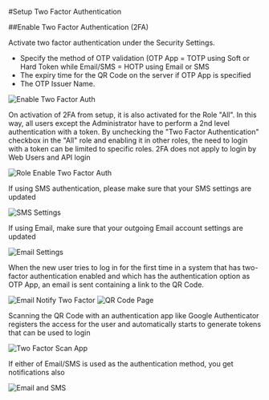 #Setup Two Factor Authentication

##Enable Two Factor Authentication (2FA)

Activate two factor authentication under the Security Settings. 

* Specify the method of OTP validation (OTP App = TOTP using Soft or Hard Token while Email/SMS = HOTP using Email or SMS
* The expiry time for the QR Code on the server if OTP App is specified
* The OTP Issuer Name.

<img alt="Enable Two Factor Auth" class="screenshot" src="/docs/assets/img/articles/twofactor/twofactor-1.png">


On activation of 2FA from setup, it is also activated for the Role "All". In this way, all users except the Administrator have to perform a 2nd level authentication with a token. By unchecking the "Two Factor Authentication" checkbox in the "All" role and enabling it in other roles, the need to login with a token can be limited to specific roles. 2FA does not apply to login by Web Users and API login

<img alt="Role Enable Two Factor Auth" class="screenshot" src="/docs/assets/img/articles/twofactor/twofactor-2.png">

If using SMS authentication, please make sure that your SMS settings are updated

<img alt="SMS Settings" class="screenshot" src="/docs/assets/img/articles/twofactor/twofactor-3.png">

If using Email, make sure that your outgoing Email account settings are updated

<img alt="Email Settings" class="screenshot" src="/docs/assets/img/articles/twofactor/twofactor-4.png">

When the new user tries to log in for the first time in a system that has two-factor authentication enabled and which has the authentication option as OTP App, an email is sent containing a link to the QR Code.

<img alt="Email Notify Two Factor" class="screenshot" src="/docs/assets/img/articles/twofactor/twofactor-5.png">
<img alt="QR Code Page" class="screenshot" src="/docs/assets/img/articles/twofactor/twofactor-6.png">

Scanning the QR Code with an authentication app like Google Authenticator registers the access for the user and automatically starts to generate tokens that can be used to login

<img alt="Two Factor Scan App" class="screenshot" src="/docs/assets/img/articles/twofactor/twofactor_app.jpeg">

If either of Email/SMS is used as the authentication method, you get notifications also

<img alt="Email and SMS" class="screenshot" src="/docs/assets/img/articles/twofactor/twofactor-8.png">